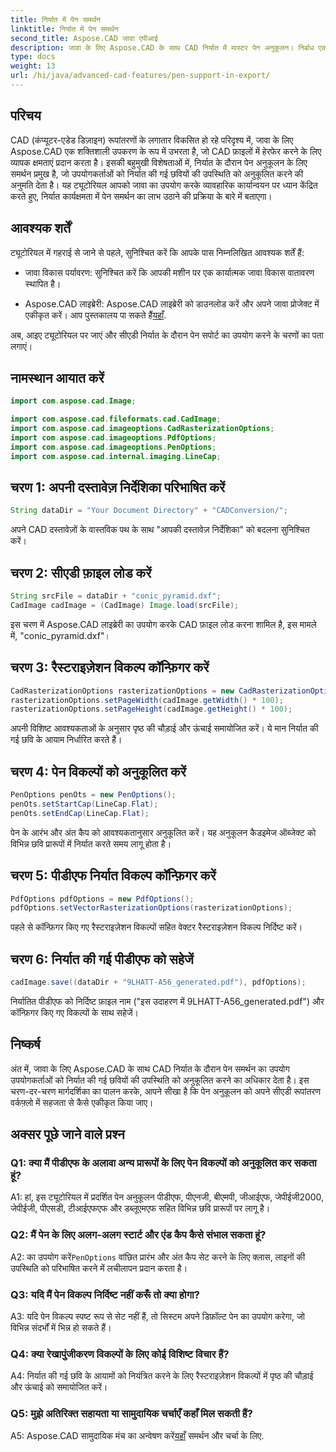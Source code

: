```yaml
---
title: निर्यात में पेन समर्थन
linktitle: निर्यात में पेन समर्थन
second_title: Aspose.CAD जावा एपीआई
description: जावा के लिए Aspose.CAD के साथ CAD निर्यात में मास्टर पेन अनुकूलन। निर्बाध एकीकरण के लिए हमारी चरण-दर-चरण मार्गदर्शिका का पालन करें।
type: docs
weight: 13
url: /hi/java/advanced-cad-features/pen-support-in-export/
---
```

## परिचय

CAD (कंप्यूटर-एडेड डिज़ाइन) रूपांतरणों के लगातार विकसित हो रहे परिदृश्य में, जावा के लिए Aspose.CAD एक शक्तिशाली उपकरण के रूप में उभरता है, जो CAD फ़ाइलों में हेरफेर करने के लिए व्यापक क्षमताएं प्रदान करता है। इसकी बहुमुखी विशेषताओं में, निर्यात के दौरान पेन अनुकूलन के लिए समर्थन प्रमुख है, जो उपयोगकर्ताओं को निर्यात की गई छवियों की उपस्थिति को अनुकूलित करने की अनुमति देता है। यह ट्यूटोरियल आपको जावा का उपयोग करके व्यावहारिक कार्यान्वयन पर ध्यान केंद्रित करते हुए, निर्यात कार्यक्षमता में पेन समर्थन का लाभ उठाने की प्रक्रिया के बारे में बताएगा।

## आवश्यक शर्तें

ट्यूटोरियल में गहराई से जाने से पहले, सुनिश्चित करें कि आपके पास निम्नलिखित आवश्यक शर्तें हैं:

- जावा विकास पर्यावरण: सुनिश्चित करें कि आपकी मशीन पर एक कार्यात्मक जावा विकास वातावरण स्थापित है।

-  Aspose.CAD लाइब्रेरी: Aspose.CAD लाइब्रेरी को डाउनलोड करें और अपने जावा प्रोजेक्ट में एकीकृत करें। आप पुस्तकालय पा सकते हैं[यहाँ](https://releases.aspose.com/cad/java/).

अब, आइए ट्यूटोरियल पर जाएं और सीएडी निर्यात के दौरान पेन सपोर्ट का उपयोग करने के चरणों का पता लगाएं।

## नामस्थान आयात करें

```java
import com.aspose.cad.Image;

import com.aspose.cad.fileformats.cad.CadImage;
import com.aspose.cad.imageoptions.CadRasterizationOptions;
import com.aspose.cad.imageoptions.PdfOptions;
import com.aspose.cad.imageoptions.PenOptions;
import com.aspose.cad.internal.imaging.LineCap;
```

## चरण 1: अपनी दस्तावेज़ निर्देशिका परिभाषित करें

```java
String dataDir = "Your Document Directory" + "CADConversion/";
```

अपने CAD दस्तावेज़ों के वास्तविक पथ के साथ "आपकी दस्तावेज़ निर्देशिका" को बदलना सुनिश्चित करें।

## चरण 2: सीएडी फ़ाइल लोड करें

```java
String srcFile = dataDir + "conic_pyramid.dxf";
CadImage cadImage = (CadImage) Image.load(srcFile);
```

इस चरण में Aspose.CAD लाइब्रेरी का उपयोग करके CAD फ़ाइल लोड करना शामिल है, इस मामले में, "conic_pyramid.dxf"।

## चरण 3: रैस्टराइज़ेशन विकल्प कॉन्फ़िगर करें

```java
CadRasterizationOptions rasterizationOptions = new CadRasterizationOptions();
rasterizationOptions.setPageWidth(cadImage.getWidth() * 100);
rasterizationOptions.setPageHeight(cadImage.getHeight() * 100);
```

अपनी विशिष्ट आवश्यकताओं के अनुसार पृष्ठ की चौड़ाई और ऊंचाई समायोजित करें। ये मान निर्यात की गई छवि के आयाम निर्धारित करते हैं।

## चरण 4: पेन विकल्पों को अनुकूलित करें

```java
PenOptions penOts = new PenOptions();
penOts.setStartCap(LineCap.Flat);
penOts.setEndCap(LineCap.Flat);
```

पेन के आरंभ और अंत कैप को आवश्यकतानुसार अनुकूलित करें। यह अनुकूलन कैडइमेज ऑब्जेक्ट को विभिन्न छवि प्रारूपों में निर्यात करते समय लागू होता है।

## चरण 5: पीडीएफ निर्यात विकल्प कॉन्फ़िगर करें

```java
PdfOptions pdfOptions = new PdfOptions();
pdfOptions.setVectorRasterizationOptions(rasterizationOptions);
```

पहले से कॉन्फ़िगर किए गए रैस्टराइज़ेशन विकल्पों सहित वेक्टर रैस्टराइज़ेशन विकल्प निर्दिष्ट करें।

## चरण 6: निर्यात की गई पीडीएफ को सहेजें

```java
cadImage.save((dataDir + "9LHATT-A56_generated.pdf"), pdfOptions);
```

निर्यातित पीडीएफ को निर्दिष्ट फ़ाइल नाम ("इस उदाहरण में 9LHATT-A56_generated.pdf") और कॉन्फ़िगर किए गए विकल्पों के साथ सहेजें।

## निष्कर्ष

अंत में, जावा के लिए Aspose.CAD के साथ CAD निर्यात के दौरान पेन समर्थन का उपयोग उपयोगकर्ताओं को निर्यात की गई छवियों की उपस्थिति को अनुकूलित करने का अधिकार देता है। इस चरण-दर-चरण मार्गदर्शिका का पालन करके, आपने सीखा है कि पेन अनुकूलन को अपने सीएडी रूपांतरण वर्कफ़्लो में सहजता से कैसे एकीकृत किया जाए।

## अक्सर पूछे जाने वाले प्रश्न

### Q1: क्या मैं पीडीएफ के अलावा अन्य प्रारूपों के लिए पेन विकल्पों को अनुकूलित कर सकता हूं?

A1: हां, इस ट्यूटोरियल में प्रदर्शित पेन अनुकूलन पीडीएफ, पीएनजी, बीएमपी, जीआईएफ, जेपीईजी2000, जेपीईजी, पीएसडी, टीआईएफएफ और डब्लूएमएफ सहित विभिन्न छवि प्रारूपों पर लागू है।

### Q2: मैं पेन के लिए अलग-अलग स्टार्ट और एंड कैप कैसे संभाल सकता हूं?

 A2: का उपयोग करें`PenOptions` वांछित प्रारंभ और अंत कैप सेट करने के लिए क्लास, लाइनों की उपस्थिति को परिभाषित करने में लचीलापन प्रदान करता है।

### Q3: यदि मैं पेन विकल्प निर्दिष्ट नहीं करूँ तो क्या होगा?

A3: यदि पेन विकल्प स्पष्ट रूप से सेट नहीं हैं, तो सिस्टम अपने डिफ़ॉल्ट पेन का उपयोग करेगा, जो विभिन्न संदर्भों में भिन्न हो सकते हैं।

### Q4: क्या रेखापुंजीकरण विकल्पों के लिए कोई विशिष्ट विचार हैं?

A4: निर्यात की गई छवि के आयामों को नियंत्रित करने के लिए रैस्टराइज़ेशन विकल्पों में पृष्ठ की चौड़ाई और ऊंचाई को समायोजित करें।

### Q5: मुझे अतिरिक्त सहायता या सामुदायिक चर्चाएँ कहाँ मिल सकती हैं?

 A5: Aspose.CAD सामुदायिक मंच का अन्वेषण करें[यहाँ](https://forum.aspose.com/c/cad/19) समर्थन और चर्चा के लिए.